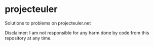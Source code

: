 projecteuler
============

Solutions to problems on projecteuler.net

Disclaimer:
I am not responsible for any harm done by code from this repository at any time.

